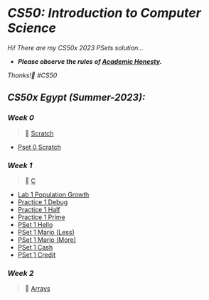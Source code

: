 # ***CS50: Introduction to Computer Science***
*Hi! There are my CS50x 2023 PSets solution...*

- ***Please observe the rules of [Academic Honesty](https://cs50.harvard.edu/x/2023/honesty).***

*Thanks!🙂 #CS50*

## ***CS50x Egypt (Summer-2023):***

### ***Week 0***
> 📖 [Scratch](https://cs50.harvard.edu/x/2023/weeks/0)
- [Pset 0 Scratch](https://github.com/Assem-ElQersh/CS50x_2023/tree/main/PSet%200)

### ***Week 1***
> 📖 [C](https://cs50.harvard.edu/x/2023/weeks/1)
- [Lab 1 Population Growth](https://github.com/Assem-ElQersh/CS50x_2023/tree/main/PSet%201/population)
- [Practice 1 Debug](https://github.com/Assem-ElQersh/CS50x_2023/tree/main/PSet%201/debug)
- [Practice 1 Half](https://github.com/Assem-ElQersh/CS50x_2023/tree/main/PSet%201/half)
- [Practice 1 Prime](https://github.com/Assem-ElQersh/CS50x_2023/tree/main/PSet%201/prime)
- [PSet 1 Hello](https://github.com/Assem-ElQersh/CS50x_2023/tree/main/PSet%201/hello)
- [PSet 1 Mario (Less)](https://github.com/Assem-ElQersh/CS50x_2023/tree/main/PSet%201/mario-less)
- [PSet 1 Mario (More)](https://github.com/Assem-ElQersh/CS50x_2023/tree/main/PSet%201/mario-more)
- [PSet 1 Cash](https://github.com/Assem-ElQersh/CS50x_2023/tree/main/PSet%201/cash)
- [PSet 1 Credit](https://github.com/Assem-ElQersh/CS50x_2023/tree/main/PSet%201/credit)

### ***Week 2***
> 📖 [Arrays](https://cs50.harvard.edu/x/2023/weeks/2/)
